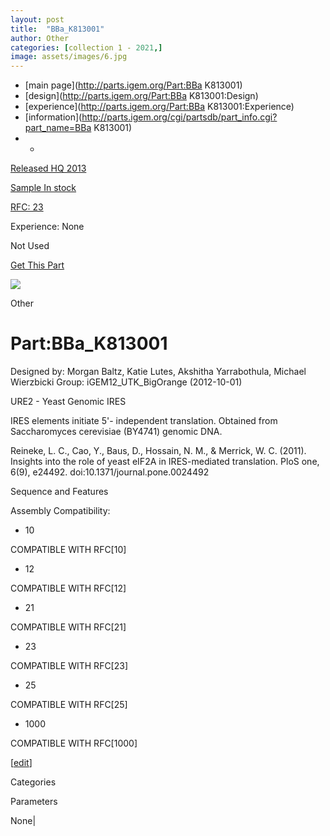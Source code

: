 ```yaml
---
layout: post
title:  "BBa_K813001"
author: Other
categories: [collection 1 - 2021,] 
image: assets/images/6.jpg
---
```



  * [main page](http://parts.igem.org/Part:BBa K813001)
  * [design](http://parts.igem.org/Part:BBa K813001:Design)
  * [experience](http://parts.igem.org/Part:BBa K813001:Experience)
  * [information](http://parts.igem.org/cgi/partsdb/part_info.cgi?part_name=BBa K813001)
  *   * 

[Released HQ 2013](http://parts.igem.org/Help:Part_Status_Box)

[Sample In stock](http://parts.igem.org/Help:Part_Status_Box)

[RFC: 23 ](http://parts.igem.org/Help:Part_Status_Box)

Experience: None

Not Used

[ Get This Part](http://parts.igem.org/partsdb/get_part.cgi?part=BBa_K813001)

![](http://parts.igem.org/images/partbypart/icon_other.png)

Other

# Part:BBa_K813001

Designed by: Morgan Baltz, Katie Lutes, Akshitha Yarrabothula, Michael
Wierzbicki   Group: iGEM12_UTK_BigOrange   (2012-10-01)

URE2 - Yeast Genomic IRES

IRES elements initiate 5'- independent translation. Obtained from
Saccharomyces cerevisiae (BY4741) genomic DNA.

Reineke, L. C., Cao, Y., Baus, D., Hossain, N. M., & Merrick, W. C. (2011).
Insights into the role of yeast eIF2A in IRES-mediated translation. PloS one,
6(9), e24492. doi:10.1371/journal.pone.0024492

Sequence and Features

  

Assembly Compatibility:

  * 10

COMPATIBLE WITH RFC[10]

  * 12

COMPATIBLE WITH RFC[12]

  * 21

COMPATIBLE WITH RFC[21]

  * 23

COMPATIBLE WITH RFC[23]

  * 25

COMPATIBLE WITH RFC[25]

  * 1000

COMPATIBLE WITH RFC[1000]

  

[[edit](http://parts.igem.org/partsdb/part_info.cgi?part_name=BBa_K813001)]

Categories

Parameters

None|


